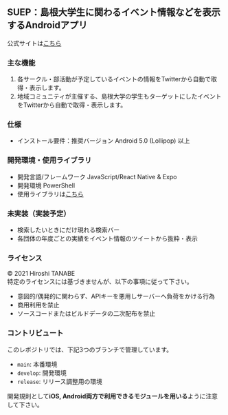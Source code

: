 ## SUEP：島根大学生に関わるイベント情報などを表示するAndroidアプリ

公式サイトは[こちら](https://suep.netlify.app/)

### 主な機能
1. 各サークル・部活動が予定しているイベントの情報をTwitterから自動で取得・表示します。
2. 地域コミュニティが主催する、島根大学の学生もターゲットにしたイベントをTwitterから自動で取得・表示します。

### 仕様
- インストール要件：推奨バージョン Android 5.0 (Lollipop) 以上

### 開発環境・使用ライブラリ
- 開発言語/フレームワーク JavaScript/React Native & Expo
- 開発環境 PowerShell
- 使用ライブラリは[こちら](https://github.com/htnabe/SUEP/blob/main/screens/otherScreens/assets/license.json)

### 未実装（実装予定）
- 検索したいときにだけ現れる検索バー
- 各団体の年度ごとの実績をイベント情報のツイートから抜粋・表示

### ライセンス
© 2021 Hiroshi TANABE<br>
特定のライセンスには基づきませんが、以下の事項に従って下さい。
- 意図的/偶発的に関わらず、APIキーを悪用しサーバーへ負荷をかける行為
- 商用利用を禁止
- ソースコードまたはビルドデータの二次配布を禁止

### コントリビュート
このレポジトリでは、下記3つのブランチで管理しています。
- `main`: 本番環境
- `develop`: 開発環境
- `release`: リリース調整用の環境

開発規則として**iOS, Android両方で利用できるモジュールを用いる**ように注意して下さい。
